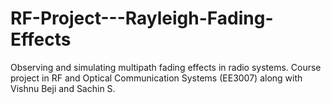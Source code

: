 # RF-Project---Rayleigh-Fading-Effects
Observing and simulating multipath fading effects in radio systems. Course project in RF and Optical Communication Systems (EE3007) along with Vishnu Beji and Sachin S.
